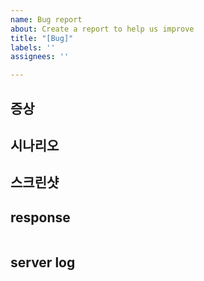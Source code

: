 ```yaml
---
name: Bug report
about: Create a report to help us improve
title: "[Bug]"
labels: ''
assignees: ''

---
```


## 증상



## 시나리오



## 스크린샷



## response
```
```


## server log
```py
```
